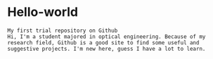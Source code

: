 # Hello-world
	My first trial repository on Github 
	Hi, I'm a student majored in optical engineering. Because of my research field, Github is a good site to find some useful and suggestive projects. I'm new here, guess I have a lot to learn. 
